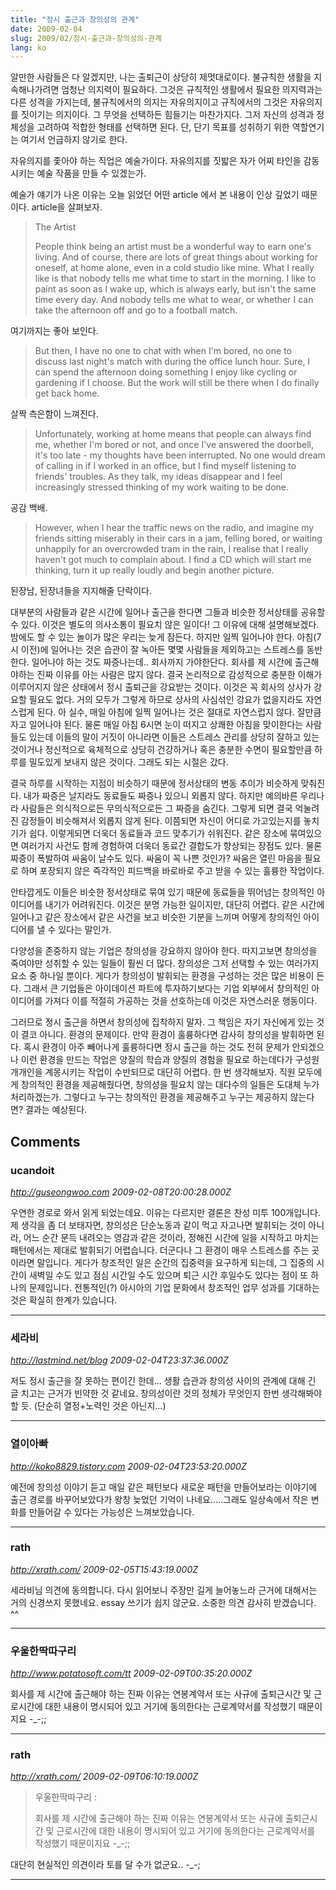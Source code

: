 ```yaml
---
title: "정시 출근과 창의성의 관계"
date: 2009-02-04
slug: 2009/02/정시-출근과-창의성의-관계
lang: ko
---
```


알만한 사람들은 다 알겠지만, 나는 출퇴근이 상당히 제멋대로이다. 불규칙한 생활을 지속해나가려면 엄청난 의지력이 필요하다. 그것은 규칙적인 생활에서 필요한 의지력과는 다른 성격을 가지는데, 불규칙에서의 의지는 자유의지이고 규칙에서의 그것은 자유의지를 짓이기는 의지이다. 그 무엇을 선택하든 힘들기는 마찬가지다. 그저 자신의 성격과 정체성을 고려하여 적합한 형태를 선택하면 된다. 단, 단기 목표를 성취하기 위한 역할연기는 여기서 언급하지 않기로 한다.

 

자유의지를 좇아야 하는 직업은 예술가이다. 자유의지를 짓밟은 자가 어찌 타인을 감동시키는 예술 작품을 만들 수 있겠는가.

예술가 얘기가 나온 이유는 오늘 읽었던 어떤 article 에서 본 내용이 인상 깊었기 때문이다. article을 살펴보자.

 
> The Artist 
>
> People think being an artist must be a wonderful way to earn one's living. And of course, there are lots of great things about working for oneself, at home alone, even in a cold studio like mine. What I really like is that nobody tells me what time to start in the morning. I like to paint as soon as I wake up, which is always early, but isn't the same time every day. And nobody tells me what to wear, or whether I can take the afternoon off and go to a football match.
 

여기까지는 좋아 보인다.

> But then, I have no one to chat with when I'm bored, no one to discuss last night's match with during the office lunch hour. Sure, I can spend the afternoon doing something I enjoy like cycling or gardening if I choose. But the work will still be there when I do finally get back home.
 

살짝 측은함이 느껴진다.


> Unfortunately, working at home means that people can always find me, whether I'm bored or not, and once I've answered the doorbell, it's too late - my thoughts have been interrupted. No one would dream of calling in if I worked in an office, but I find myself listening to friends' troubles. As they talk, my ideas disappear and I feel increasingly stressed thinking of my work waiting to be done.
 

공감 백배.

> However, when I hear the traffic news on the radio, and imagine my friends sitting miserably in their cars in a jam, felling bored, or waiting unhappily for an overcrowded tram in the rain, I realise that I really haven't got much to complain about. I find a CD which will start me thinking, turn it up really loudly and begin another picture.


된장남, 된장녀들을 지지해줄 단락이다.
 

대부분의 사람들과 같은 시간에 일어나 출근을 한다면 그들과 비슷한 정서상태를 공유할 수 있다. 이것은 별도의 의사소통이 필요치 않은 일이다! 그 이유에 대해 설명해보겠다. 밤에도 할 수 있는 놀이가 많은 우리는 늦게 잠든다. 하지만 일찍 일어나야 한다. 아침(7시 이전)에 일어나는 것은 습관이 잘 녹아든 몇몇 사람들을 제외하고는 스트레스를 동반한다. 일어나야 하는 것도 짜증나는데.. 회사까지 가야한단다. 회사를 제 시간에 출근해야하는 진짜 이유를 아는 사람은 많지 않다. 결국 논리적으로 감성적으로 충분한 이해가 이루어지지 않은 상태에서 정시 출퇴근을 강요받는 것이다. 이것은 꼭 회사의 상사가 강요할 필요도 없다. 거의 모두가 그렇게 하므로 상사의 사심섞인 강요가 없을지라도 자연스럽게 된다. 아 실수, 매일 아침에 일찍 일어나는 것은 절대로 자연스럽지 않다. 잘만큼 자고 일어나야 된다. 물론 매일 아침 6시면 눈이 떠지고 상쾌한 아침을 맞이한다는 사람들도 있는데 이들의 말이 거짓이 아니라면 이들은 스트레스 관리를 상당히 잘하고 있는 것이거나 정신적으로 육체적으로 상당히 건강하거나 혹은 충분한 수면이 필요할만큼 하루를 밀도있게 보내지 않은 것이다. 그래도 되는 시절은 갔다. 


결국 하루를 시작하는 지점이 비슷하기 때문에 정서상태의 변동 추이가 비슷하게 맞춰진다. 내가 짜증은 날지라도 동료들도 짜증나 있으니 외롭지 않다. 하지만 예의바른 우리나라 사람들은 의식적으로든 무의식적으로든 그 짜증을 숨긴다. 그렇게 되면 결국 억눌려진 감정들이 비슷해져서 외롭지 않게 된다. 이쯤되면 자신이 어디로 가고있는지를 놓치기가 쉽다. 이렇게되면 더욱더 동료들과 코드 맞추기가 쉬워진다. 같은 장소에 묶여있으면 여러가지 사건도 함께 경험하여 더욱더 동료간 결합도가 향상되는 장점도 있다. 물론 짜증이 폭발하여 싸움이 날수도 있다. 싸움이 꼭 나쁜 것인가? 싸움은 열린 마음을 필요로 하며 포장되지 않은 즉각적인 피드백을 바로바로 주고 받을 수 있는 훌륭한 작업이다. 


안타깝게도 이들은 비슷한 정서상태로 묶여 있기 때문에 동료들을 뛰어넘는 창의적인 아이디어를 내기가 어려워진다. 이것은 분명 가능한 일이지만, 대단히 어렵다. 같은 시간에 일어나고 같은 장소에서 같은 사건을 보고 비슷한 기분을 느끼며 어떻게 창의적인 아이디어를 낼 수 있다는 말인가. 


다양성을 존중하지 않는 기업은 창의성을 강요하지 않아야 한다. 따지고보면 창의성을 죽여야만 성취할 수 있는 일들이 훨씬 더 많다. 창의성은 그저 선택할 수 있는 여러가지 요소 중 하나일 뿐이다. 게다가 창의성이 발휘되는 환경을 구성하는 것은 많은 비용이 든다. 그래서 큰 기업들은 아이데이션 파트에 투자하기보다는 기업 외부에서 창의적인 아이디어를 가져다 이를 적절히 가공하는 것을 선호하는데 이것은 자연스러운 행동이다. 


그러므로 정시 출근을 하면서 창의성에 집착하지 말자. 그 책임은 자기 자신에게 있는 것이 결코 아니다. 환경의 문제이다. 만약 환경이 훌륭하다면 감사히 창의성을 발휘하면 된다. 혹시 환경이 아주 빼어나게 훌륭하다면 정시 출근을 하는 것도 전혀 문제가 안되겠으나 이런 환경을 만드는 작업은 양질의 학습과 양질의 경험을 필요로 하는데다가 구성원 개개인을 계몽시키는 작업이 수반되므로 대단히 어렵다. 한 번 생각해보자. 직원 모두에게 창의적인 환경을 제공해줬다면, 창의성을 필요치 않는 대다수의 일들은 도대체 누가 처리하겠는가. 그렇다고 누구는 창의적인 환경을 제공해주고 누구는 제공하지 않는다면? 결과는 예상된다. 

 
## Comments

### ucandoit
*http://guseongwoo.com*
*2009-02-08T20:00:28.000Z*

우연한 경로로 와서 읽게 되었는데요.
이유는 다르지만 결론은 찬성 미투 100개입니다.
제 생각을 좀 더 보태자면, 창의성은 단순노동과 같이 먹고 자고나면 발휘되는 것이 아니라, 어느 순간 문득 내려오는 영감과 같은 것이라, 정해진 시간에 일을 시작하고 마치는 패턴에서는 제대로 발휘되기 어렵습니다. 더군다나 그 환경이 매우 스트레스를 주는 곳이라면 말입니다. 게다가 창조적인 일은 순간의 집중력을 요구하게 되는데, 그 집중의 시간이 새벽일 수도 있고 점심 시간일 수도 있으며 퇴근 시간 후일수도 있다는 점이 또 하나의 문제입니다.
전통적인(?) 아시아의 기업 문화에서 창조적인 업무 성과를 기대하는 것은 확실히 한계가 있습니다.

---

### 세라비
*http://lastmind.net/blog*
*2009-02-04T23:37:36.000Z*

저도 정시 출근을 잘 못하는 편이긴 한데... 생활 습관과 창의성 사이의 관계에 대해 긴 글 치고는 근거가 빈약한 것 같네요. 창의성이란 것의 정체가 무엇인지 한번 생각해봐야 할 듯. (단순히 열정+노력인 것은 아닌지...)

---

### 열이아빠
*http://koko8829.tistory.com*
*2009-02-04T23:53:20.000Z*

예전에 창의성 이야기 듣고 매일 같은 패턴보다 새로운 패턴을 만들어보라는 이야기에 출근 경로를 바꾸어보았다가 왕창 늦었던 기억이 나네요.....그래도 일상속에서 작은 변화를 만들어갈 수 있다는 가능성은 느껴보았습니다.

---

### rath
*http://xrath.com/*
*2009-02-05T15:43:19.000Z*

세라비님 의견에 동의합니다. 다시 읽어보니 주장만 길게 늘어놓느라 근거에 대해서는 거의 신경쓰지 못했네요. essay 쓰기가 쉽지 않군요. 소중한 의견 감사히 받겠습니다. ^^

---

### 우울한딱따구리
*http://www.potatosoft.com/tt*
*2009-02-09T00:35:20.000Z*

회사를 제 시간에 출근해야 하는 진짜 이유는 연봉계약서 또는 사규에 출퇴근시간 및 근로시간에 대한 내용이 명시되어 있고 거기에 동의한다는 근로계약서를 작성했기 때문이지요 -_-;;

---

### rath
*http://xrath.com/*
*2009-02-09T06:10:19.000Z*


> 우울한딱따구리 :
> 
> 회사를 제 시간에 출근해야 하는 진짜 이유는 연봉계약서 또는 사규에 출퇴근시간 및 근로시간에 대한 내용이 명시되어 있고 거기에 동의한다는 근로계약서를 작성했기 때문이지요 -_-;;

대단히 현실적인 의견이라 토를 달 수가 없군요.. -_-;

---

